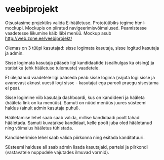 # veebiprojekt
Otsustasime projektiks valida E-hääletuse.
Prototüübiks tegime html-mockupi. Mockupis on piiratud navigeerimisvõimalused. Peamistesse vaadetesse liikumine käib läbi menüü.
Mockup asub http://web.zone.ee/veebiprojekt/

Olemas on 3 tüüpi kasutajad: sisse logimata kasutaja, sisse logitud kasutaja ja admin.

Sisse logimata kasutaja pääseb ligi kandidaatide (sealhulgas ka otsing) ja statistika (ehk hääletuse tulemuste) vaadetele.

Et ülejäänud vaadetele ligi pääseda peab sisse logima (vajuta logi sisse ja avanevast aknast uuesti logi sisse - kasutajat ega parooli praegu sisestama ei pea).

Sisse logimine viib kasutaja dashboardi, kus on kandideeri ja hääleta (hääleta link on ka menüüs). Samuti on nüüd menüüs juures süsteemi haldus (ainult admin kasutaja puhul).

Hääletamise lehel saab saab valida, millise kandidaadi poolt tahad hääletada. Samuti kuvatakse kandidaat, kelle poolt juba oled hääletanud ning võimalus hääletus tühistada.

Kandideerimise lehel saab valida piirkonna ning esitada kanditatuuri.

Süsteemi halduse all saab admin lisada kasutajaid, parteisi ja piirkondi (vastavatele nuppudele vajutades ilmuvad vormid).